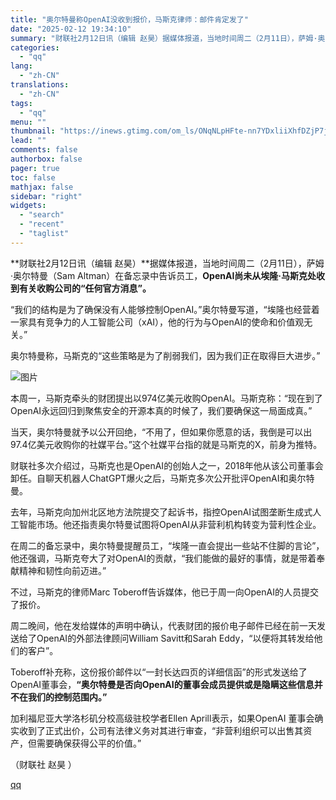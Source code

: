 ```yaml
---
title: "奥尔特曼称OpenAI没收到报价，马斯克律师：邮件肯定发了"
date: "2025-02-12 19:34:10"
summary: "财联社2月12日讯（编辑 赵昊）据媒体报道，当地时间周二（2月11日），萨姆·奥尔特曼（Sam Al..."
categories:
  - "qq"
lang:
  - "zh-CN"
translations:
  - "zh-CN"
tags:
  - "qq"
menu: ""
thumbnail: "https://inews.gtimg.com/om_ls/ONqNLpHFte-nn7YDxliiXhfDZjP7jcDVigQG79zv0LPlYAA_640360/0"
lead: ""
comments: false
authorbox: false
pager: true
toc: false
mathjax: false
sidebar: "right"
widgets:
  - "search"
  - "recent"
  - "taglist"
---
```


**财联社2月12日讯（编辑 赵昊）**据媒体报道，当地时间周二（2月11日），萨姆·奥尔特曼（Sam Altman）在备忘录中告诉员工，**OpenAI尚未从埃隆·马斯克处收到有关收购公司的“任何官方消息”。**

“我们的结构是为了确保没有人能够控制OpenAI。”奥尔特曼写道，“埃隆也经营着一家具有竞争力的人工智能公司（xAI），他的行为与OpenAI的使命和价值观无关。”

奥尔特曼称，马斯克的“这些策略是为了削弱我们，因为我们正在取得巨大进步。”

![图片](https://inews.gtimg.com/om_bt/O5r6xtTVeKzxp6jWhzGDbPx8aRn1genkYr-Bgy0yTGmZsAA/641)

本周一，马斯克牵头的财团提出以974亿美元收购OpenAI。马斯克称：“现在到了OpenAI永远回归到聚焦安全的开源本真的时候了，我们要确保这一局面成真。”

当天，奥尔特曼就予以公开回绝，“不用了，但如果你愿意的话，我倒是可以出97.4亿美元收购你的社媒平台。”这个社媒平台指的就是马斯克的X，前身为推特。

财联社多次介绍过，马斯克也是OpenAI的创始人之一，2018年他从该公司董事会卸任。自聊天机器人ChatGPT爆火之后，马斯克多次公开批评OpenAI和奥尔特曼。

去年，马斯克向加州北区地方法院提交了起诉书，指控OpenAI试图垄断生成式人工智能市场。他还指责奥尔特曼试图将OpenAI从非营利机构转变为营利性企业。

在周二的备忘录中，奥尔特曼提醒员工，“埃隆一直会提出一些站不住脚的言论”，他还强调，马斯克夸大了对OpenAI的贡献，“我们能做的最好的事情，就是带着奉献精神和韧性向前迈进。”

不过，马斯克的律师Marc Toberoff告诉媒体，他已于周一向OpenAI的人员提交了报价。

周二晚间，他在发给媒体的声明中确认，代表财团的报价电子邮件已经在前一天发送给了OpenAI的外部法律顾问William Savitt和Sarah Eddy，“以便将其转发给他们的客户”。

Toberoff补充称，这份报价邮件以“一封长达四页的详细信函”的形式发送给了OpenAI董事会，**“奥尔特曼是否向OpenAI的董事会成员提供或是隐瞒这些信息并不在我们的控制范围内。”**

加利福尼亚大学洛杉矶分校高级驻校学者Ellen Aprill表示，如果OpenAI 董事会确实收到了正式出价，公司有法律义务对其进行审查，“非营利组织可以出售其资产，但需要确保获得公平的价值。”

（财联社 赵昊 ）

[qq](https://new.qq.com/rain/a/20250212A08G2W00)
